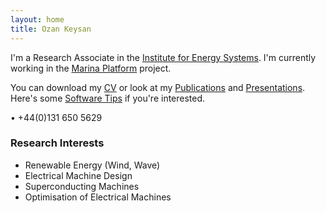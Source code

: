 ```yaml
---
layout: home
title: Ozan Keysan
---
```


I'm a Research Associate in the [Institute for Energy Systems](http://www.see.ed.ac.uk/drupal/research/IES). I'm currently working in the [Marina Platform](http://www.marina-platform.info/) project.

<!---I hold a BSc and MSc in Electrical and Electronics Engineering from METU (Turkey).-->

You can download my [CV](/cv) or look at my [Publications](/papers) and [Presentations](/presentations). Here's some [Software Tips](/tips) if you're interested.

<p> <script type="text/javascript">
// http://csarven.ca/hiding-email-addresses
    var string1 = "o.keysan";
    var string2 = "@";
    var string3 = "ed.ac.uk";
    var string4 = string1 + string2 + string3;
    document.write("<a href=" + "mail" + "to:" + string1 + string2 + string3 + ">" + string4 + "</a>");

</script>
<span class="meta">&#8226;</span> 
+44(0)131 650 5629</p>

### Research Interests

- Renewable Energy (Wind, Wave)
- Electrical Machine Design 
- Superconducting Machines
- Optimisation of Electrical Machines
